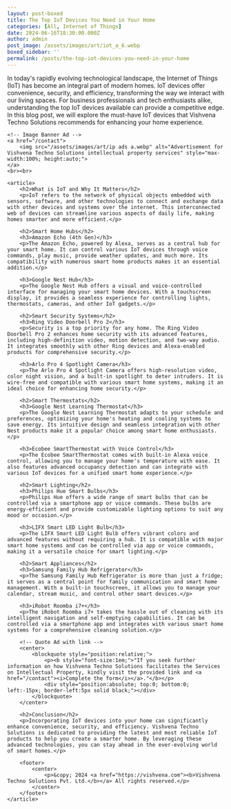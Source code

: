 ```yaml
---
layout: post-boxed
title: The Top IoT Devices You Need in Your Home
categories: [All, Internet of Things]
date: 2024-06-16T18:30:00.000Z
author: admin
post_image: /assets/images/art/iot_a_6.webp
boxed_sidebar: ''
permalink: /posts/the-top-iot-devices-you-need-in-your-home
---
```


<html lang="en">
<head>
    <meta charset="UTF-8">
    <meta name="viewport" content="width=device-width, initial-scale=1.0">
    <meta name="description" content="Discover the top IoT devices recommended by Vishvena Techno Solutions to transform your home with smart technology. Enhance convenience, security, and efficiency today.">
    <title>The Top IoT Devices You Need in Your Home</title>
</head>
<body>
    <p>In today's rapidly evolving technological landscape, the Internet of Things (IoT) has become an integral part of modern homes. IoT devices offer convenience, security, and efficiency, transforming the way we interact with our living spaces. For business professionals and tech enthusiasts alike, understanding the top IoT devices available can provide a competitive edge. In this blog post, we will explore the must-have IoT devices that Vishvena Techno Solutions recommends for enhancing your home experience.</p>

```
<!-- Image Banner Ad -->
<a href="/contact">
    <img src="/assets/images/art/ip ads a.webp" alt="Advertisement for Vishvena Techno Solutions intellectual property services" style="max-width:100%; height:auto;">
</a>
<br><br>

<article>
    <h2>What is IoT and Why It Matters</h2>
    <p>IoT refers to the network of physical objects embedded with sensors, software, and other technologies to connect and exchange data with other devices and systems over the internet. This interconnected web of devices can streamline various aspects of daily life, making homes smarter and more efficient.</p>
    
    <h2>Smart Home Hubs</h2>
    <h3>Amazon Echo (4th Gen)</h3>
    <p>The Amazon Echo, powered by Alexa, serves as a central hub for your smart home. It can control various IoT devices through voice commands, play music, provide weather updates, and much more. Its compatibility with numerous smart home products makes it an essential addition.</p>
    
    <h3>Google Nest Hub</h3>
    <p>The Google Nest Hub offers a visual and voice-controlled interface for managing your smart home devices. With a touchscreen display, it provides a seamless experience for controlling lights, thermostats, cameras, and other IoT gadgets.</p>
    
    <h2>Smart Security Systems</h2>
    <h3>Ring Video Doorbell Pro 2</h3>
    <p>Security is a top priority for any home. The Ring Video Doorbell Pro 2 enhances home security with its advanced features, including high-definition video, motion detection, and two-way audio. It integrates smoothly with other Ring devices and Alexa-enabled products for comprehensive security.</p>
    
    <h3>Arlo Pro 4 Spotlight Camera</h3>
    <p>The Arlo Pro 4 Spotlight Camera offers high-resolution video, color night vision, and a built-in spotlight to deter intruders. It is wire-free and compatible with various smart home systems, making it an ideal choice for enhancing home security.</p>
    
    <h2>Smart Thermostats</h2>
    <h3>Google Nest Learning Thermostat</h3>
    <p>The Google Nest Learning Thermostat adapts to your schedule and preferences, optimizing your home's heating and cooling systems to save energy. Its intuitive design and seamless integration with other Nest products make it a popular choice among smart home enthusiasts.</p>
    
    <h3>Ecobee SmartThermostat with Voice Control</h3>
    <p>The Ecobee SmartThermostat comes with built-in Alexa voice control, allowing you to manage your home's temperature with ease. It also features advanced occupancy detection and can integrate with various IoT devices for a unified smart home experience.</p>
    
    <h2>Smart Lighting</h2>
    <h3>Philips Hue Smart Bulbs</h3>
    <p>Philips Hue offers a wide range of smart bulbs that can be controlled via a smartphone app or voice commands. These bulbs are energy-efficient and provide customizable lighting options to suit any mood or occasion.</p>
    
    <h3>LIFX Smart LED Light Bulb</h3>
    <p>The LIFX Smart LED Light Bulb offers vibrant colors and advanced features without requiring a hub. It is compatible with major smart home systems and can be controlled via app or voice commands, making it a versatile choice for smart lighting.</p>
    
    <h2>Smart Appliances</h2>
    <h3>Samsung Family Hub Refrigerator</h3>
    <p>The Samsung Family Hub Refrigerator is more than just a fridge; it serves as a central point for family communication and smart home management. With a built-in touchscreen, it allows you to manage your calendar, stream music, and control other smart devices.</p>
    
    <h3>iRobot Roomba i7+</h3>
    <p>The iRobot Roomba i7+ takes the hassle out of cleaning with its intelligent navigation and self-emptying capabilities. It can be controlled via a smartphone app and integrates with various smart home systems for a comprehensive cleaning solution.</p>
    
    <!-- Quote Ad with link -->
    <center>
        <blockquote style="position:relative;">
            <p><b style="font-size:1em;">"If you seek further information on how Vishvena Techno Solutions facilitates the Services on Intellectual Property, kindly visit the provided link and <a href="/contact"><i>Complete the form</i></a>."</b></p>
            <div style="position:absolute; top:0; bottom:0; left:-15px; border-left:5px solid black;"></div>
        </blockquote>
    </center>
    
    <h2>Conclusion</h2>
    <p>Incorporating IoT devices into your home can significantly enhance convenience, security, and efficiency. Vishvena Techno Solutions is dedicated to providing the latest and most reliable IoT products to help you create a smarter home. By leveraging these advanced technologies, you can stay ahead in the ever-evolving world of smart homes.</p>
    
    <footer>
        <center>
            <p>&copy; 2024 <a href="https://vishvena.com"><b>Vishvena Techno Solutions Pvt. Ltd.</b></a> All rights reserved.</p>
        </center>
    </footer>
</article>
```

</body>
</html>
